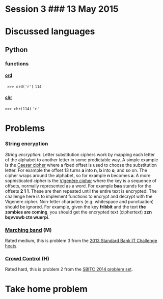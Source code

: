 # Session 3 ### 13 May 2015


Discussed languages
===================
## Python

### functions

#### [ord](https://docs.python.org/2/library/functions.html#ord) 

``` >>> ord('r')```
```114```

#### [chr](https://docs.python.org/2/library/functions.html#chr)

 ```>>> chr(114)```
```'r'```
		
Problems
========

### String encryption

*String encryption*: Letter substitution ciphers work by mapping each letter of the alphabet to another letter in some predictable way. A simple example is the [Caesar cipher](http://en.wikipedia.org/wiki/Caesar_cipher) where a fixed offset is used to choose the substitution letter. For example the offset 13 turns **a** into **n**, **b** into **o**, and so on. The cipher wraps around the alphabet, so for example **n** becomes **a**. A more sophisticated cipher is the [Vigenère cipher](http://en.wikipedia.org/wiki/Vigen%C3%A8re_cipher) where the key is a sequence of offsets, normally represented as a word. For example **baa** stands for the offsets **2 1 1**. These are then repeated until the entire text is encrypted. The challenge here is to implement functions to encrypt and decrypt with the Vigenère cipher. Non-letter characters (e.g. whitespace and punctuation) should be ignored. For example, given the key **fribbit** and the text **the zombies are coming**, you should get the encrypted text (ciphertext) **zzn bqvvowb ctn wuerpi**.

### [Marching band](http://www.olympiad.org.za/olympiad/wp-content/uploads/2013/01/SBITC-Heats-Problems-v-13-04-14-Final.pdf) (M)

Rated medium, this is problem 3 from the [2013 Standard Bank IT Challenge heats](http://www.olympiad.org.za/olympiad/wp-content/uploads/2013/01/SBITC-Heats-Problems-v-13-04-14-Final.pdf).

###	[Crowd Control](http://www.olympiad.org.za/olympiad/wp-content/uploads/2014/09/2014-SBITC-Complete-problem-set.pdf) (H)

Rated hard, this is problem 2 from the [SBITC 2014 problem set](http://www.olympiad.org.za/olympiad/wp-content/uploads/2014/09/2014-SBITC-Complete-problem-set.pdf).
	
Take home problem
=================

